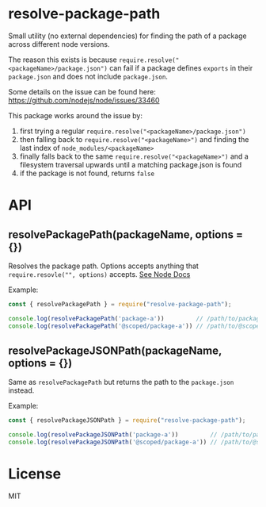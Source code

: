 # resolve-package-path

Small utility (no external dependencies) for finding the path of a package across different node versions.

The reason this exists is because `require.resolve("<packageName>/package.json")` can fail if a package defines `exports` in their `package.json` and does not include `package.json`.

Some details on the issue can be found here: https://github.com/nodejs/node/issues/33460

This package works around the issue by:
1. first trying a regular `require.resolve("<packageName>/package.json")`
2. then falling back to `require.resolve("<packageName>")` and finding the last index of `node_modules/<packageName>`
3. finally falls back to the same `require.resolve("<packageName>")` and a filesystem traversal upwards until a matching package.json is found
4. if the package is not found, returns `false`

# API

## resolvePackagePath(packageName, options = {})

Resolves the package path. Options accepts anything that `require.resovle("", options)` accepts. [See Node Docs](https://nodejs.org/api/modules.html#modules_require_resolve_request_options)

Example:

```js
const { resolvePackagePath } = require("resolve-package-path");

console.log(resolvePackagePath('package-a'))         // /path/to/package-a
console.log(resolvePackagePath('@scoped/package-a')) // /path/to/@scoped/package-a
```

## resolvePackageJSONPath(packageName, options = {})

Same as `resolvePackagePath` but returns the path to the `package.json` instead.

Example:

```js
const { resolvePackageJSONPath } = require("resolve-package-path");

console.log(resolvePackageJSONPath('package-a'))         // /path/to/package-a/package.json
console.log(resolvePackageJSONPath('@scoped/package-a')) // /path/to/@scoped/package-a/package.json
```

# License

MIT